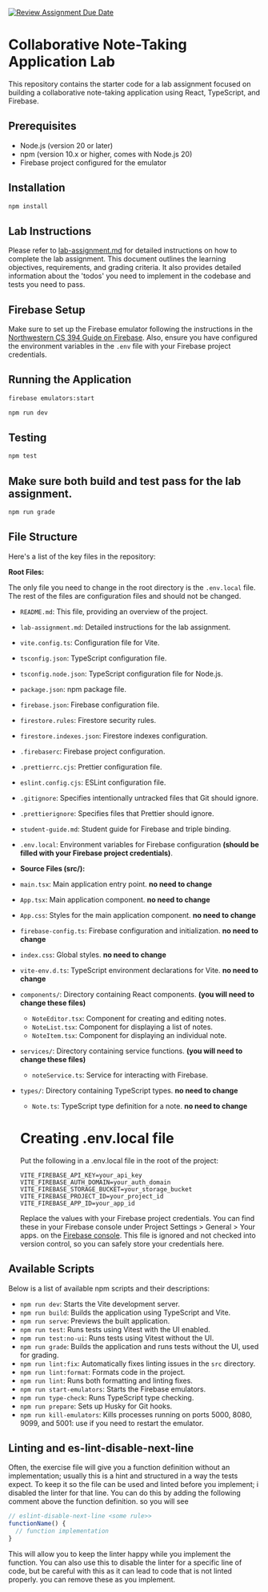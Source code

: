 [![Review Assignment Due Date](https://classroom.github.com/assets/deadline-readme-button-22041afd0340ce965d47ae6ef1cefeee28c7c493a6346c4f15d667ab976d596c.svg)](https://classroom.github.com/a/sHeDF2OL)
# Collaborative Note-Taking Application Lab

This repository contains the starter code for a lab assignment focused on building a collaborative note-taking application using React, TypeScript, and Firebase.

## Prerequisites

- Node.js (version 20 or later)
- npm (version 10.x or higher, comes with Node.js 20)
- Firebase project configured for the emulator

## Installation

```bash
npm install
```

## Lab Instructions

Please refer to [lab-assignment.md](lab-assignment.md) for detailed instructions on how to complete the lab assignment. This document outlines the learning objectives, requirements, and grading criteria. It also provides detailed information about the 'todos' you need to implement in the codebase and tests you need to pass.

## Firebase Setup

Make sure to set up the Firebase emulator following the instructions in the [Northwestern CS 394 Guide on Firebase](https://courses.cs.northwestern.edu/394/guides/firebase-notes.php#data-binding). Also, ensure you have configured the environment variables in the `.env` file with your Firebase project credentials.

## Running the Application

```bash
firebase emulators:start
```

```bash
npm run dev
```

## Testing

```bash
npm test
```

## Make sure both build and test pass for the lab assignment.

```bash
npm run grade
```

## File Structure

Here's a list of the key files in the repository:

**Root Files:**

The only file you need to change in the root directory is the `.env.local` file. The rest of the files are configuration files and should not be changed.

- `README.md`: This file, providing an overview of the project.
- `lab-assignment.md`: Detailed instructions for the lab assignment.
- `vite.config.ts`: Configuration file for Vite.
- `tsconfig.json`: TypeScript configuration file.
- `tsconfig.node.json`: TypeScript configuration file for Node.js.
- `package.json`: npm package file.
- `firebase.json`: Firebase configuration file.
- `firestore.rules`: Firestore security rules.
- `firestore.indexes.json`: Firestore indexes configuration.
- `.firebaserc`: Firebase project configuration.
- `.prettierrc.cjs`: Prettier configuration file.
- `eslint.config.cjs`: ESLint configuration file.
- `.gitignore`: Specifies intentionally untracked files that Git should ignore.
- `.prettierignore`: Specifies files that Prettier should ignore.
- `student-guide.md`: Student guide for Firebase and triple binding.
- `.env.local`: Environment variables for Firebase configuration **(should be filled with your Firebase project credentials)**.
- **Source Files (src/):**

- `main.tsx`: Main application entry point. **no need to change**
- `App.tsx`: Main application component. **no need to change**
- `App.css`: Styles for the main application component. **no need to change**
- `firebase-config.ts`: Firebase configuration and initialization. **no need to change**
- `index.css`: Global styles. **no need to change**
- `vite-env.d.ts`: TypeScript environment declarations for Vite. **no need to change**
- `components/`: Directory containing React components. **(you will need to change these files)**
  - `NoteEditor.tsx`: Component for creating and editing notes.
  - `NoteList.tsx`: Component for displaying a list of notes.
  - `NoteItem.tsx`: Component for displaying an individual note.
- `services/`: Directory containing service functions. **(you will need to change these files)**
  - `noteService.ts`: Service for interacting with Firebase.
- `types/`: Directory containing TypeScript types. **no need to change**

  - `Note.ts`: TypeScript type definition for a note. **no need to change**

  # Creating .env.local file

  Put the following in a .env.local file in the root of the project:

  ```
  VITE_FIREBASE_API_KEY=your_api_key
  VITE_FIREBASE_AUTH_DOMAIN=your_auth_domain
  VITE_FIREBASE_STORAGE_BUCKET=your_storage_bucket
  VITE_FIREBASE_PROJECT_ID=your_project_id
  VITE_FIREBASE_APP_ID=your_app_id
  ```

  Replace the values with your Firebase project credentials. You can find these in your Firebase console under Project Settings > General > Your apps. on the [Firebase console](https://console.firebase.google.com/). This file is ignored and not checked into version control, so you can safely store your credentials here.

## Available Scripts

Below is a list of available npm scripts and their descriptions:

- `npm run dev`: Starts the Vite development server.
- `npm run build`: Builds the application using TypeScript and Vite.
- `npm run serve`: Previews the built application.
- `npm run test`: Runs tests using Vitest with the UI enabled.
- `npm run test:no-ui`: Runs tests using Vitest without the UI.
- `npm run grade`: Builds the application and runs tests without the UI, used for grading.
- `npm run lint:fix`: Automatically fixes linting issues in the `src` directory.
- `npm run lint:format`: Formats code in the project.
- `npm run lint`: Runs both formatting and linting fixes.
- `npm run start-emulators`: Starts the Firebase emulators.
- `npm run type-check`: Runs TypeScript type checking.
- `npm run prepare`: Sets up Husky for Git hooks.
- `npm run kill-emulators`: Kills processes running on ports 5000, 8080, 9099, and 5001: use if you need to restart the emulator.

## Linting and es-lint-disable-next-line

Often, the exercise file will give you a function definition without an implementation; usually this is a hint and structured in a way the tests expect. To keep it so the file can be used and linted before you implement; i disabled the linter for that line. You can do this by adding the following comment above the function definition. so you will see

```javascript
// eslint-disable-next-line <some rule>>
functionName() {
  // function implementation
}
```

This will allow you to keep the linter happy while you implement the function. You can also use this to disable the linter for a specific line of code, but be careful with this as it can lead to code that is not linted properly. you can remove these as you implement.
